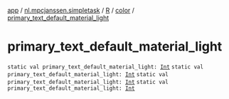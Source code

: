 [app](../../../index.md) / [nl.mpcjanssen.simpletask](../../index.md) / [R](../index.md) / [color](index.md) / [primary_text_default_material_light](.)

# primary_text_default_material_light

`static val primary_text_default_material_light: `[`Int`](https://kotlinlang.org/api/latest/jvm/stdlib/kotlin/-int/index.html)
`static val primary_text_default_material_light: `[`Int`](https://kotlinlang.org/api/latest/jvm/stdlib/kotlin/-int/index.html)
`static val primary_text_default_material_light: `[`Int`](https://kotlinlang.org/api/latest/jvm/stdlib/kotlin/-int/index.html)
`static val primary_text_default_material_light: `[`Int`](https://kotlinlang.org/api/latest/jvm/stdlib/kotlin/-int/index.html)